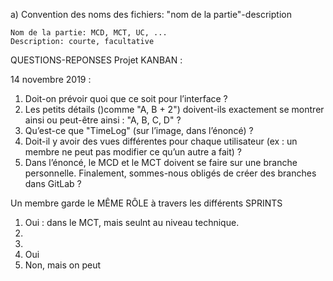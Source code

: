 a) Convention des noms des fichiers:
	"nom de la partie"-description
	
	Nom de la partie: MCD, MCT, UC, ...
	Description: courte, facultative



















QUESTIONS-REPONSES Projet KANBAN :

14 novembre 2019 :

1. Doit-on prévoir quoi que ce soit pour l’interface ?
2. Les petits détails ()comme "A, B + 2") doivent-ils exactement se montrer ainsi ou peut-être ainsi : "A, B, C, D" ?
3. Qu’est-ce que "TimeLog" (sur l’image, dans l’énoncé) ? 
4. Doit-il y avoir des vues différentes pour chaque utilisateur (ex : un membre ne peut pas modifier ce qu’un autre a fait) ?
5. Dans l’énoncé, le MCD et le MCT doivent se faire sur une branche personnelle. Finalement, sommes-nous obligés de créer des branches dans GitLab ?


Un membre garde le MÊME RÔLE à travers les différents SPRINTS

1. Oui : dans le MCT, mais seulnt au niveau technique.
2. 
3. 
4. Oui
5. Non, mais on peut
